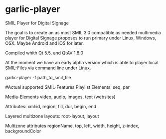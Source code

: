 # garlic-player

SMIL Player for Digital Signage

The goal is to create an as most SMIL 3.0 compatible as needed multimedia player for Digital Signage proposes to run primary under Linux, Windows, OSX. Maybe Android and iOS for later.

Compiled whith Qt 5.5. and QtAV 1.8.0

At the moment we have an early alpha version which is able to player local SMIL-Files via command line under Linux.

garlic-player -f path_to_smil_file

#Actual supported SMIL-Features
Playlist Elements:
seq, par

Media-Elements
video, audio, images, text (websites)

Attributes:
xml:id, region, fill, dur, begin, end

Layered multizone layouts:
root-layout, layout

Multizone attributes
regionName, top, left, width, height, z-index, backgroundColor